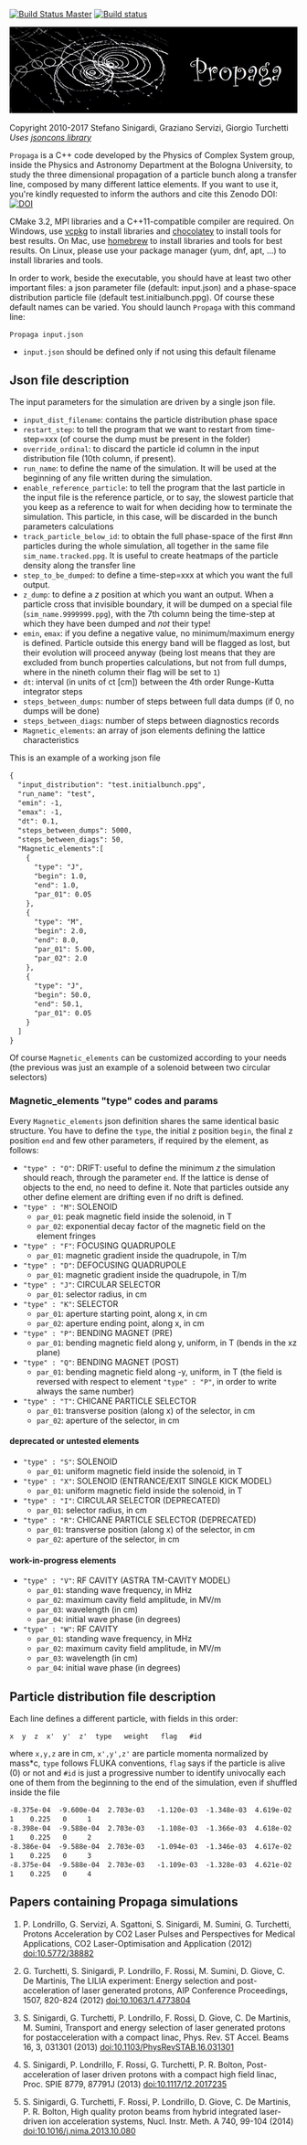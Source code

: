 [![Build Status Master](https://travis-ci.org/ALaDyn/Propaga.png?branch=master)](https://travis-ci.org/ALaDyn/Propaga "master")
[![Build status](https://ci.appveyor.com/api/projects/status/i2by6yapg60jl3my?svg=true)](https://ci.appveyor.com/project/cenit/propaga)

![Propaga Logo](https://raw.githubusercontent.com/ALaDyn/Propaga/master/logo.png)

Copyright 2010-2017 Stefano Sinigardi, Graziano Servizi, Giorgio Turchetti
*Uses [jsoncons library](https://github.com/danielaparker/jsoncons)*

`Propaga` is a C++ code developed by the Physics of Complex System group, inside the Physics and Astronomy Department at the Bologna University, to study the three dimensional propagation of a particle bunch along a transfer line, composed by many different lattice elements.
If you want to use it, you're kindly requested to inform the authors and cite this Zenodo DOI:
[![DOI](https://zenodo.org/badge/doi/10.5281/zenodo.595776.svg)](http://dx.doi.org/10.5281/zenodo.595776)

CMake 3.2, MPI libraries and a C++11-compatible compiler are required.
On Windows, use [vcpkg](https://github.com/Microsoft/vcpkg/) to install libraries and [chocolatey](https://github.com/chocolatey/choco) to install tools for best results.
On Mac, use [homebrew](https://github.com/Homebrew/brew) to install libraries and tools for best results.
On Linux, please use your package manager (yum, dnf, apt, ...) to install libraries and tools.

In order to work, beside the executable, you should have at least two other important files: a json parameter file (default: input.json) and a phase-space distribution particle file (default test.initialbunch.ppg). Of course these default names can be varied. You should launch `Propaga` with this command line:
```
Propaga input.json
```
+ `input.json` should be defined only if not using this default filename


## Json file description ##
The input parameters for the simulation are driven by a single json file.
+ `input_dist_filename`: contains the particle distribution phase space
+ `restart_step`: to tell the program that we want to restart from time-step=xxx (of course the dump must be present in the folder)
+ `override_ordinal`: to discard the particle id column in the input distribution file (10th column, if present).
+ `run_name`: to define the name of the simulation. It will be used at the beginning of any file written during the simulation.
+ `enable_reference_particle`: to tell the program that the last particle in the input file is the reference particle, or to say, the slowest particle that you keep as a reference to wait for when deciding how to terminate the simulation. This particle, in this case, will be discarded in the bunch parameters calculations
+ `track_particle_below_id`: to obtain the full phase-space of the first #nn particles during the whole simulation, all together in the same file `sim_name.tracked.ppg`. It is useful to create heatmaps of the particle density along the transfer line
+ `step_to_be_dumped`: to define a time-step=xxx at which you want the full output.
+ `z_dump`: to define a *z* position at which you want an output. When a particle cross that invisible boundary, it will be dumped on a special file (`sim_name.9999999.ppg`), with the 7th column being the time-step at which they have been dumped and *not* their type!
+ `emin`, `emax`: if you define a negative value, no minimum/maximum energy is defined. Particle outside this energy band will be flagged as lost, but their evolution will proceed anyway (being lost means that they are excluded from bunch properties calculations, but not from full dumps, where in the nineth column their flag will be set to `1`)
+ `dt`: interval (in units of ct [cm]) between the 4th order Runge-Kutta integrator steps
+ `steps_between_dumps`: number of steps between full data dumps (if 0, no dumps will be done)
+ `steps_between_diags`: number of steps between diagnostics records
+ `Magnetic_elements`: an array of json elements defining the lattice characteristics

This is an example of a working json file

```
{
  "input_distribution": "test.initialbunch.ppg",
  "run_name": "test",
  "emin": -1,
  "emax": -1,
  "dt": 0.1,
  "steps_between_dumps": 5000,
  "steps_between_diags": 50,
  "Magnetic_elements":[
    {
      "type": "J",
      "begin": 1.0,
      "end": 1.0,
      "par_01": 0.05
    },
    {
      "type": "M",
      "begin": 2.0,
      "end": 8.0,
      "par_01": 5.00,
      "par_02": 2.0
    },
    {
      "type": "J",
      "begin": 50.0,
      "end": 50.1,
      "par_01": 0.05
    }
  ]
}
```

Of course `Magnetic_elements` can be customized according to your needs (the previous was just an example of a solenoid between two circular selectors)

### Magnetic_elements "type" codes and params ###
Every `Magnetic_elements` json definition shares the same identical basic structure. You have to define the `type`, the initial z position `begin`, the final z position `end` and few other parameters, if required by the element, as follows:

+ `"type" : "O"`: DRIFT: useful to define the minimum *z* the simulation should reach, through the parameter `end`. If the lattice is dense of objects to the end, no need to define it. Note that particles outside any other define element are drifting even if no drift is defined.
+ `"type" : "M"`: SOLENOID
  - `par_01`: peak magnetic field inside the solenoid, in T
  - `par_02`: exponential decay factor of the magnetic field on the element fringes
+ `"type" : "F"`: FOCUSING QUADRUPOLE
  - `par_01`: magnetic gradient inside the quadrupole, in T/m
+ `"type" : "D"`: DEFOCUSING QUADRUPOLE
  - `par_01`: magnetic gradient inside the quadrupole, in T/m
+ `"type" : "J"`: CIRCULAR SELECTOR
  - `par_01`: selector radius, in cm
+ `"type" : "K"`: SELECTOR
  - `par_01`: aperture starting point, along x, in cm
  - `par_02`: aperture ending point, along x, in cm
+ `"type" : "P"`: BENDING MAGNET (PRE)
  - `par_01`: bending magnetic field along y, uniform, in T (bends in the xz plane)
+ `"type" : "Q"`: BENDING MAGNET (POST)
  - `par_01`: bending magnetic field along -y, uniform, in T (the field is reversed with respect to element `"type" : "P"`, in order to write always the same number)
+ `"type" : "T"`: CHICANE PARTICLE SELECTOR
  - `par_01`: transverse position (along x) of the selector, in cm
  - `par_02`: aperture of the selector, in cm

#### deprecated or untested elements ####

+ `"type" : "S"`: SOLENOID
  - `par_01`: uniform magnetic field inside the solenoid, in T
+ `"type" : "X"`: SOLENOID (ENTRANCE/EXIT SINGLE KICK MODEL)
  - `par_01`: uniform magnetic field inside the solenoid, in T
+ `"type" : "I"`: CIRCULAR SELECTOR (DEPRECATED)
  - `par_01`: selector radius, in cm
+ `"type" : "R"`: CHICANE PARTICLE SELECTOR (DEPRECATED)
  - `par_01`: transverse position (along x) of the selector, in cm
  - `par_02`: aperture of the selector, in cm

#### work-in-progress elements ####

+ `"type" : "V"`: RF CAVITY (ASTRA TM-CAVITY MODEL)
  - `par_01`: standing wave frequency, in MHz
  - `par_02`: maximum cavity field amplitude, in MV/m
  - `par_03`: wavelength (in cm)
  - `par_04`: initial wave phase (in degrees)
+ `"type" : "W"`: RF CAVITY
  - `par_01`: standing wave frequency, in MHz
  - `par_02`: maximum cavity field amplitude, in MV/m
  - `par_03`: wavelength (in cm)
  - `par_04`: initial wave phase (in degrees)


## Particle distribution file description ##
Each line defines a different particle, with fields in this order:
```
x  y  z  x'  y'  z'  type   weight   flag   #id
```
where `x,y,z` are in cm, `x',y',z'` are particle momenta normalized by mass*c, `type` follows FLUKA conventions, `flag` says if the particle is alive (0) or not and `#id` is just a progressive number to identify univocally each one of them from the beginning to the end of the simulation, even if shuffled inside the file

```
-8.375e-04  -9.600e-04  2.703e-03   -1.120e-03  -1.348e-03  4.619e-02   1    0.225   0     1
-8.398e-04  -9.588e-04  2.703e-03   -1.108e-03  -1.366e-03  4.618e-02   1    0.225   0     2
-8.386e-04  -9.588e-04  2.703e-03   -1.094e-03  -1.346e-03  4.617e-02   1    0.225   0     3
-8.375e-04  -9.588e-04  2.703e-03   -1.109e-03  -1.328e-03  4.621e-02   1    0.225   0     4
```

## Papers containing Propaga simulations ##

1) P. Londrillo, G. Servizi, A. Sgattoni, S. Sinigardi, M. Sumini, G. Turchetti, Protons Acceleration by CO2 Laser Pulses and Perspectives for Medical Applications,
CO2 Laser-Optimisation and Application (2012)
[doi:10.5772/38882](http://www.intechopen.com/books/co2-laser-optimisation-and-application/protons-acceleration-from-co2-laser-pulses-for-biomedical-applications)

2) G. Turchetti, S. Sinigardi, P. Londrillo, F. Rossi, M. Sumini, D. Giove, C. De Martinis, The LILIA experiment: Energy selection and post-acceleration of laser generated protons, AIP Conference Proceedings, 1507, 820-824 (2012)
[doi:10.1063/1.4773804](http://dx.doi.org/10.1063/1.4773804)

3) S. Sinigardi, G. Turchetti, P. Londrillo, F. Rossi, D. Giove, C. De Martinis, M. Sumini, Transport and energy selection of laser generated protons for postacceleration with a compact linac, Phys. Rev. ST Accel. Beams 16, 3, 031301 (2013)
[doi:10.1103/PhysRevSTAB.16.031301](http://link.aps.org/doi/10.1103/PhysRevSTAB.16.031301)

4) S. Sinigardi, P. Londrillo, F. Rossi, G. Turchetti, P. R. Bolton, Post-acceleration of laser driven protons with a compact high field linac, Proc. SPIE 8779, 87791J (2013)
[doi:10.1117/12.2017235](http://dx.doi.org/10.1117/12.2017235)

5) S. Sinigardi, G. Turchetti, F. Rossi, P. Londrillo, D. Giove, C. De Martinis, P. R. Bolton, High quality proton beams from hybrid integrated laser-driven ion acceleration systems, Nucl. Instr. Meth. A 740, 99-104 (2014)
[doi:10.1016/j.nima.2013.10.080](http://www.sciencedirect.com/science/article/pii/S0168900213014873)
